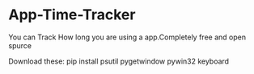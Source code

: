 # App-Time-Tracker
You can Track How long you are using a app.Completely free and open spurce

Download these:
pip install psutil pygetwindow pywin32 keyboard
